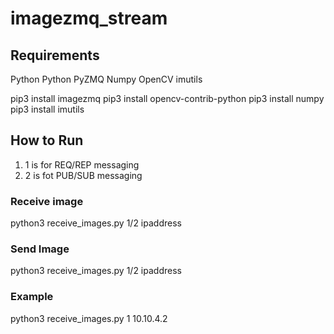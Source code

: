 # imagezmq_stream

## Requirements
Python
Python
PyZMQ 
Numpy 
OpenCV
imutils

pip3 install imagezmq
pip3 install opencv-contrib-python
pip3 install numpy
pip3 install imutils

## How to Run
1. 1 is for REQ/REP messaging
2. 2 is fot PUB/SUB messaging

### Receive image
python3 receive_images.py 1/2 ipaddress

### Send Image
python3 receive_images.py 1/2 ipaddress

### Example 
python3 receive_images.py 1 10.10.4.2
